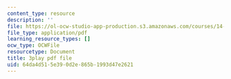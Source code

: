 ```yaml
---
content_type: resource
description: ''
file: https://ol-ocw-studio-app-production.s3.amazonaws.com/courses/14-01sc-principles-of-microeconomics-fall-2011/64da4d515e390d2e865b1993d47e2621_ni0aX0tUAd0.pdf
file_type: application/pdf
learning_resource_types: []
ocw_type: OCWFile
resourcetype: Document
title: 3play pdf file
uid: 64da4d51-5e39-0d2e-865b-1993d47e2621
---
```

